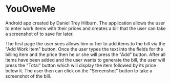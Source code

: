 # YouOweMe
Android app created by Daniel Trey Hilburn. The application allows the user to enter work items with their prices and creates a bill that the user can take a screenshot of to save for later.

The first page the user sees allows him or her to add items to the bill via the "Add Work Item" button. Once the user types the text into the fields for the billing item and the price then he or she will press the "Add" button. After all items have been added and the user wants to generate the bill, the user will press the "Total" button which will display the item followed by its price below it. The user then can click on the "Screenshot" button to take a screenshot of the bill.
